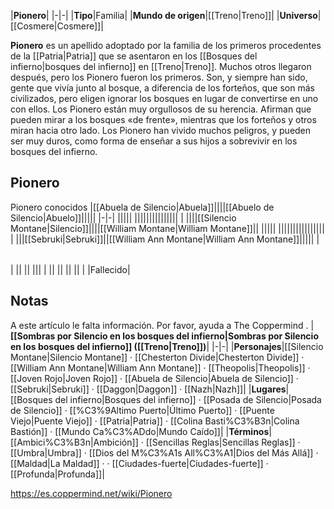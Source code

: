 

|**Pionero**|
|-|-|
|**Tipo**|Familia|
|**Mundo de origen**|[[Treno\|Treno]]|
|**Universo**|[[Cosmere\|Cosmere]]|

**Pionero** es un apellido adoptado por la familia de los primeros procedentes de la [[Patria\|Patria]] que se asentaron en los [[Bosques del infierno\|bosques del infierno]] en [[Treno\|Treno]]. Muchos otros llegaron después, pero los Pionero fueron los primeros. Son, y siempre han sido, gente que vivía junto al bosque, a diferencia de los forteños, que son más civilizados, pero eligen ignorar los bosques en lugar de convertirse en uno con ellos. Los Pionero están muy orgullosos de su herencia. Afirman que pueden mirar a los bosques «de frente», mientras que los forteños y otros miran hacia otro lado. Los Pionero han vivido muchos peligros, y pueden ser muy duros, como forma de enseñar a sus hijos a sobrevivir en los bosques del infierno.

## Pionero
Pionero conocidos
|[[Abuela de Silencio\|Abuela]]||||[[Abuelo de Silencio\|Abuelo]]|||||
|-|-|
|||||
|||||||||||||||
|
||||[[Silencio Montane\|Silencio]]||||[[William Montane\|William Montane]]||
|||||
||||||||||||||||
|
|||[[Sebruki\|Sebruki]]||[[William Ann Montane\|William Ann Montane]]|||||
|

|||
|-|-|
|
||
||
|||
|
||
||
||
||
| |Fallecido|


## Notas

A este artículo le falta información. Por favor, ayuda a The Coppermind .
|**[[Sombras por Silencio en los bosques del infierno\|Sombras por Silencio en los bosques del infierno]] ([[Treno\|Treno]])**|
|-|-|
|**Personajes**|[[Silencio Montane\|Silencio Montane]] · [[Chesterton Divide\|Chesterton Divide]] · [[William Ann Montane\|William Ann Montane]] · [[Theopolis\|Theopolis]] · [[Joven Rojo\|Joven Rojo]] · [[Abuela de Silencio\|Abuela de Silencio]] · [[Sebruki\|Sebruki]] · [[Daggon\|Daggon]] · [[Nazh\|Nazh]]|
|**Lugares**|[[Bosques del infierno\|Bosques del infierno]] · [[Posada de Silencio\|Posada de Silencio]] · [[%C3%9Altimo Puerto\|Último Puerto]] · [[Puente Viejo\|Puente Viejo]] · [[Patria\|Patria]] · [[Colina Basti%C3%B3n\|Colina Bastión]] · [[Mundo Ca%C3%ADdo\|Mundo Caído]]|
|**Términos**|[[Ambici%C3%B3n\|Ambición]] · [[Sencillas Reglas\|Sencillas Reglas]] · [[Umbra\|Umbra]] · [[Dios del M%C3%A1s All%C3%A1\|Dios del Más Allá]] · [[Maldad\|La Maldad]] ·  · [[Ciudades-fuerte\|Ciudades-fuerte]] · [[Profunda\|Profunda]]|



https://es.coppermind.net/wiki/Pionero